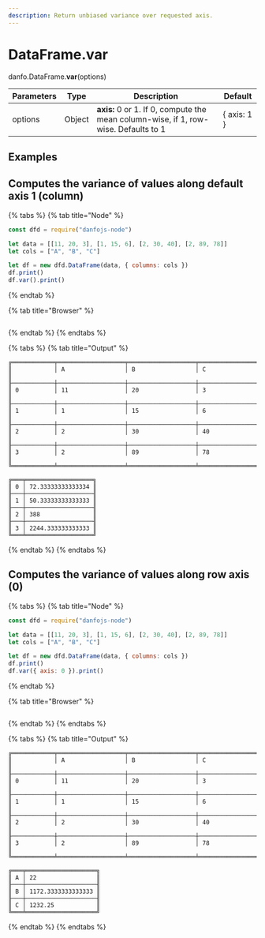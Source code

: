 ```yaml
---
description: Return unbiased variance over requested axis.
---
```


# DataFrame.var

danfo.DataFrame.**var**(options)

| Parameters | Type   | Description                                                                         | Default     |
| ---------- | ------ | ----------------------------------------------------------------------------------- | ----------- |
| options    | Object | **axis:** 0 or 1. If 0, compute the mean column-wise, if 1, row-wise. Defaults to 1 | { axis: 1 } |

## **Examples**

## Computes the variance of values along default axis 1 (column)

{% tabs %}
{% tab title="Node" %}
```javascript
const dfd = require("danfojs-node")

let data = [[11, 20, 3], [1, 15, 6], [2, 30, 40], [2, 89, 78]]
let cols = ["A", "B", "C"]

let df = new dfd.DataFrame(data, { columns: cols })
df.print()
df.var().print()
```
{% endtab %}

{% tab title="Browser" %}
```
```
{% endtab %}
{% endtabs %}

{% tabs %}
{% tab title="Output" %}
```
╔════════════╤═══════════════════╤═══════════════════╤═══════════════════╗
║            │ A                 │ B                 │ C                 ║
╟────────────┼───────────────────┼───────────────────┼───────────────────╢
║ 0          │ 11                │ 20                │ 3                 ║
╟────────────┼───────────────────┼───────────────────┼───────────────────╢
║ 1          │ 1                 │ 15                │ 6                 ║
╟────────────┼───────────────────┼───────────────────┼───────────────────╢
║ 2          │ 2                 │ 30                │ 40                ║
╟────────────┼───────────────────┼───────────────────┼───────────────────╢
║ 3          │ 2                 │ 89                │ 78                ║
╚════════════╧═══════════════════╧═══════════════════╧═══════════════════╝

╔═══╤═══════════════════╗
║ 0 │ 72.33333333333334 ║
╟───┼───────────────────╢
║ 1 │ 50.33333333333333 ║
╟───┼───────────────────╢
║ 2 │ 388               ║
╟───┼───────────────────╢
║ 3 │ 2244.333333333333 ║
╚═══╧═══════════════════╝
```
{% endtab %}
{% endtabs %}

## Computes the variance of values along row axis (0)

{% tabs %}
{% tab title="Node" %}
```javascript
const dfd = require("danfojs-node")

let data = [[11, 20, 3], [1, 15, 6], [2, 30, 40], [2, 89, 78]]
let cols = ["A", "B", "C"]

let df = new dfd.DataFrame(data, { columns: cols })
df.print()
df.var({ axis: 0 }).print()
```
{% endtab %}

{% tab title="Browser" %}
```
```
{% endtab %}
{% endtabs %}

{% tabs %}
{% tab title="Output" %}
```
╔════════════╤═══════════════════╤═══════════════════╤═══════════════════╗
║            │ A                 │ B                 │ C                 ║
╟────────────┼───────────────────┼───────────────────┼───────────────────╢
║ 0          │ 11                │ 20                │ 3                 ║
╟────────────┼───────────────────┼───────────────────┼───────────────────╢
║ 1          │ 1                 │ 15                │ 6                 ║
╟────────────┼───────────────────┼───────────────────┼───────────────────╢
║ 2          │ 2                 │ 30                │ 40                ║
╟────────────┼───────────────────┼───────────────────┼───────────────────╢
║ 3          │ 2                 │ 89                │ 78                ║
╚════════════╧═══════════════════╧═══════════════════╧═══════════════════╝

╔═══╤════════════════════╗
║ A │ 22                 ║
╟───┼────────────────────╢
║ B │ 1172.3333333333333 ║
╟───┼────────────────────╢
║ C │ 1232.25            ║
╚═══╧════════════════════╝
```
{% endtab %}
{% endtabs %}
